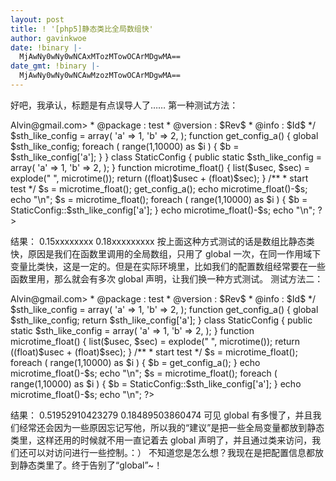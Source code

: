 ```yaml
---
layout: post
title: ! '[php5]静态类比全局数组快'
author: gavinkwoe
date: !binary |-
  MjAwNy0wNy0wNCAxMTozMTowOCArMDgwMA==
date_gmt: !binary |-
  MjAwNy0wNy0wNCAwMzozMTowOCArMDgwMA==
---
```

好吧，我承认，标题是有点误导人了……
第一种测试方法：
<?php
/**
 * @date : Wed Jul 04 11:34:00 CST 2007 11:34:00
 * @author : Deng Wei <<a href="mailto:Alvin@gmail.com">Alvin@gmail.com</a>>
 * @package : test
 * @version : $Rev$ 
 * @info : $Id$
 */
$sth_like_config = array(
 'a' => 1,
 'b' => 2,
);
function get_config_a()
{
 global $sth_like_config;
 foreach ( range(1,10000) as $i )
 {
  $b = $sth_like_config['a'];
 }
}
class StaticConfig
{
 public static $sth_like_config = array(
  'a' => 1,
  'b' => 2,
 );
}
function microtime_float()
{
   list($usec, $sec) = explode(" ", microtime());
   return ((float)$usec + (float)$sec);
}
/**
 * start test
 */
$s = microtime_float();
get_config_a();
echo microtime_float()-$s;
echo "\n";
$s = microtime_float();
foreach ( range(1,10000) as $i )
{
 $b = StaticConfig::$sth_like_config['a'];
}
echo microtime_float()-$s;
echo "\n";
?>
结果：
0.15xxxxxxxx
0.18xxxxxxxxx
按上面这种方式测试的话是数组比静态类快，原因是我们在函数里调用的全局数组，只用了 global 一次，在同一作用域下变量比类快，这是一定的。但是在实际环境里，比如我们的配置数组经常要在一些函数里用，那么就会有多次 global 声明，让我们换一种方式测试。
测试方法二：
<?php
/**
 * @date : Wed Jul 04 11:34:00 CST 2007 11:34:00
 * @author : Deng Wei <<a href="mailto:Alvin@gmail.com">Alvin@gmail.com</a>>
 * @package : test
 * @version : $Rev$ 
 * @info : $Id$
 */
$sth_like_config = array(
 'a' => 1,
 'b' => 2,
);
function get_config_a()
{
 global $sth_like_config;
 return $sth_like_config['a'];
}
class StaticConfig
{
 public static $sth_like_config = array(
  'a' => 1,
  'b' => 2,
 );
}
function microtime_float()
{
   list($usec, $sec) = explode(" ", microtime());
   return ((float)$usec + (float)$sec);
}
/**
 * start test
 */
$s = microtime_float();
foreach ( range(1,10000) as $i )
{
 $b = get_config_a();
}
echo microtime_float()-$s;
echo "\n";
$s = microtime_float();
foreach ( range(1,10000) as $i )
{
 $b = StaticConfig::$sth_like_config['a'];
}
echo microtime_float()-$s;
echo "\n";
?>
结果：
0.51952910423279
0.18489503860474
可见 global 有多慢了，并且我们经常还会因为一些原因忘记写他，所以我的“建议”是把一些全局变量都放到静态类里，这样还用的时候就不用一直记着去 global 声明了，并且通过类来访问，我们还可以对访问进行一些控制。：）
不知道您是怎么想？我现在是把配置信息都放到静态类里了。终于告别了“global”~！

